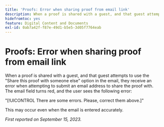 ```yaml
---
title: 'Proofs: Error when sharing proof from email link'
description: When a proof is shared with a guest, and that guest attempts to use the Share this proof with someone else option in the email, they receive an error when attempting to submit an email address to share the proof with. The email field turns red, and the user sees an error.
hidefromtoc: yes
feature: Digital Content and Documents
exl-id: 0ab7a42f-f87e-49d1-b5e5-3d05f7764eab
---
```

# Proofs: Error when sharing proof from email link

When a proof is shared with a guest, and that guest attempts to use the "Share this proof with someone else" option in the email, they receive an error when attempting to submit an email address to share the proof with. The email field turns red, and the user sees the following error:  

"[!UICONTROL There are some errors. Please, correct them above.]"

This may occur even when the email is entered accurately.

_First reported on September 15, 2023._
